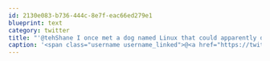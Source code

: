 ```yaml
---
id: 2130e083-b736-444c-8e7f-eac66ed279e1
blueprint: text
category: twitter
title: "'@tehShane I once met a dog named Linux that could apparently do more tricks than other dogs but nobody knew what the commands were. @jvdw"
caption: '<span class="username username_linked">@<a href="https://twitter.com/tehShane" title="Shane Lawrence">tehShane</a></span> I once met a dog named Linux that could apparently do more tricks than other dogs but nobody knew what the commands were. <span class="username username_linked">@<a href="https://twitter.com/jvdw" title="John van der Woude">jvdw</a></span>'
---
```

